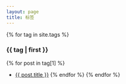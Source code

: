 ```yaml
---
layout: page
title: 标签
---
```


{% for tag in site.tags %}
### {{ tag | first }}
{% for post in tag[1] %}
- <a href="{{ site.baseurl }}{{ post.url }}">{{ post.title }}</a>
{% endfor %}
{% endfor %}
